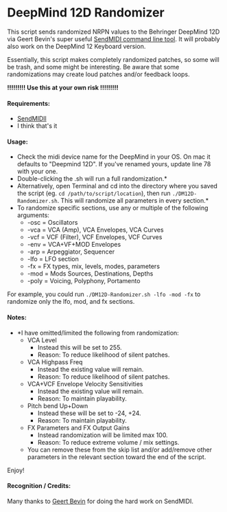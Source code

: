 # DeepMind 12D Randomizer

This script sends randomized NRPN values to the Behringer DeepMind 12D via Geert Bevin's super useful [SendMIDI command line tool](https://github.com/gbevin/SendMIDI). It will probably also work on the DeepMind 12 Keyboard version. 

Essentially, this script makes completely randomized patches, so some will be trash, and some might be interesting. Be aware that some randomizations may create loud patches and/or feedback loops.

**!!!!!!!!! Use this at your own risk !!!!!!!!!**

#### Requirements:
- [SendMIDIl](https://github.com/gbevin/SendMIDI)
- I think that's it

#### Usage:
- Check the midi device name for the DeepMind in your OS. On mac it defaults to "Deepmind 12D". If you've renamed yours, update line 78 with your one.
- Double-clicking the .sh will run a full randomization.*
- Alternatively, open Terminal and cd into the directory where you saved the script (eg. `cd /path/to/script/location`), then run `./DM12D-Randomizer.sh`. This will randomize all parameters in every section.*
- To randomize specific sections, use any or multiple of the following arguments:
  - -osc = Oscillators
  - -vca = VCA (Amp), VCA Envelopes, VCA Curves
  - -vcf = VCF (Filter), VCF Envelopes, VCF Curves
  - -env = VCA+VF+MOD Envelopes
  - -arp = Arpeggiator, Sequencer
  - -lfo = LFO section
  - -fx = FX types, mix, levels, modes, parameters
  - -mod = Mods Sources, Destinations, Depths
  - -poly = Voicing, Polyphony, Portamento

For example, you could run `./DM12D-Randomizer.sh -lfo -mod -fx` to randomize only the lfo, mod, and fx sections.

#### Notes:
- *I have omitted/limited the following from randomization:
  - VCA Level
    - Instead this will be set to 255.
    - Reason: To reduce likelihood of silent patches. 
  - VCA Highpass Freq
    - Instead the existing value will remain.
    - Reason: To reduce likelihood of silent patches. 
  - VCA+VCF Envelope Velocity Sensitivities
    - Instead the existing value will remain.
    - Reason: To maintain playability. 
  - Pitch bend Up+Down
    - Instead these will be set to -24, +24.
    - Reason: To maintain playability. 
  - FX Parameters and FX Output Gains
    - Instead randomization will be limited max 100.
    - Reason: To reduce extreme volume / mix settings.
  - You can remove these from the skip list and/or add/remove other parameters in the relevant section toward the end of the script.

Enjoy!

#### Recognition / Credits:
Many thanks to [Geert Bevin](https://github.com/gbevin) for doing the hard work on SendMIDI.

